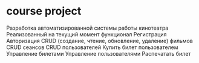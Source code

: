 # course project
 Разработка автоматизированной системы работы кинотеатра
 Реализованный на текущий момент функционал
Регистрация
Авторизация
CRUD (создание, чтение, обновление, удаление) фильмов
CRUD сеансов
CRUD пользователей
Купить билет пользователем
Управление билетами
Управление пользователями
Распечатать билет
